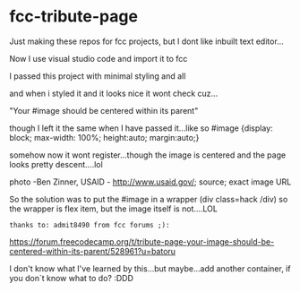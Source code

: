 # fcc-tribute-page

Just making these repos for fcc projects, but I dont like inbuilt text editor...

Now I use visual studio code and import it to fcc


 I passed this project with minimal styling and all

and when i styled it and it looks nice it wont check cuz...

"Your #image should be centered within its parent"

though I left it the same when  I have passed it...like so
#image {display: block;
max-width: 100%;
height:auto;
margin:auto;}

somehow now it wont register...though the image is centered and the page looks pretty descent....lol



photo -Ben Zinner, USAID - http://www.usaid.gov/; source; exact image URL

So the solution was to put the #image in a wrapper (div class=hack /div) so the wrapper is  flex item, but the image itself is not....LOL


    thanks to: admit8490 from fcc forums ;):
    
   https://forum.freecodecamp.org/t/tribute-page-your-image-should-be-centered-within-its-parent/528961?u=batoru
   
   I don't know what I've learned by this...but maybe...add another container, if you don`t know what to do? :DDD
